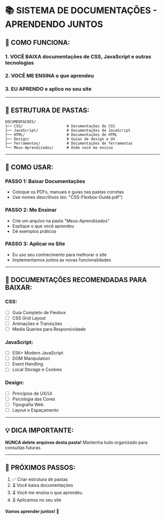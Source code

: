 # 📚 SISTEMA DE DOCUMENTAÇÕES - APRENDENDO JUNTOS

## 🎯 **COMO FUNCIONA:**

### **1. VOCÊ BAIXA** documentações de CSS, JavaScript e outras tecnologias
### **2. VOCÊ ME ENSINA** o que aprendeu
### **3. EU APRENDO** e aplico no seu site

---

## 📂 **ESTRUTURA DE PASTAS:**

```
DOCUMENTACOES/
├── CSS/                    # Documentações de CSS
├── JavaScript/             # Documentações de JavaScript
├── HTML/                   # Documentações de HTML
├── Design/                 # Guias de design e UX
├── Ferramentas/            # Documentações de ferramentas
└── Meus-Aprendizados/      # Onde você me ensina
```

---

## 🚀 **COMO USAR:**

### **PASSO 1: Baixar Documentações**
- Coloque os PDFs, manuais e guias nas pastas corretas
- Use nomes descritivos (ex: "CSS-Flexbox-Guide.pdf")

### **PASSO 2: Me Ensinar**
- Crie um arquivo na pasta "Meus-Aprendizados"
- Explique o que você aprendeu
- Dê exemplos práticos

### **PASSO 3: Aplicar no Site**
- Eu uso seu conhecimento para melhorar o site
- Implementamos juntos as novas funcionalidades

---

## 📖 **DOCUMENTAÇÕES RECOMENDADAS PARA BAIXAR:**

### **CSS:**
- [ ] Guia Completo de Flexbox
- [ ] CSS Grid Layout
- [ ] Animações e Transições
- [ ] Media Queries para Responsividade

### **JavaScript:**
- [ ] ES6+ Modern JavaScript
- [ ] DOM Manipulation
- [ ] Event Handling
- [ ] Local Storage e Cookies

### **Design:**
- [ ] Princípios de UX/UI
- [ ] Psicologia das Cores
- [ ] Tipografia Web
- [ ] Layout e Espaçamento

---

## 💡 **DICA IMPORTANTE:**
**NUNCA delete arquivos desta pasta!** Mantenha tudo organizado para consultas futuras.

---

## 🔄 **PRÓXIMOS PASSOS:**
1. ✅ Criar estrutura de pastas
2. ⏳ Você baixa documentações
3. ⏳ Você me ensina o que aprendeu
4. ⏳ Aplicamos no seu site

**Vamos aprender juntos! 🎉**
